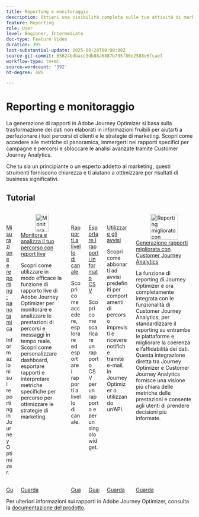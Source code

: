 ```yaml
---
title: Reporting e monitoraggio
description: Ottieni una visibilità completa sulle tue attività di marketing con la funzionalità di reporting di Adobe Journey Optimizer (AJO). Scopri come accedere alle metriche di panoramica, immergerti nei rapporti specifici per campagne e percorsi e sbloccare le analisi avanzate tramite Customer Journey Analytics.
feature: Reporting
role: User
level: Beginner, Intermediate
doc-type: Feature Video
duration: 395
last-substantial-update: 2025-08-28T00:00:00Z
source-git-commit: 65624bdbacc3db88a6887b795f86e2588e6fcaef
workflow-type: tm+mt
source-wordcount: '392'
ht-degree: 48%

---
```



# Reporting e monitoraggio

La generazione di rapporti in Adobe Journey Optimizer si basa sulla trasformazione dei dati non elaborati in informazioni fruibili per aiutarti a perfezionare i tuoi percorsi di clienti e le strategie di marketing. Scopri come accedere alle metriche di panoramica, immergerti nei rapporti specifici per campagne e percorsi e sbloccare le analisi avanzate tramite Customer Journey Analytics.

Che tu sia un principiante o un esperto addetto al marketing, questi strumenti forniscono chiarezza e ti aiutano a ottimizzare per risultati di business significativi.

## Tutorial

<!-- CARDS
* https://experienceleague.adobe.com/it/docs/journey-optimizer-learn/tutorials/report-and-monitor/measurement-and-reporting-overview
* https://experienceleague.adobe.com/it/docs/journey-optimizer-learn/tutorials/report-and-monitor/monitor-and-analyze-your-journey-with-live-reports
* https://experienceleague.adobe.com/it/docs/journey-optimizer-learn/tutorials/report-and-monitor/channel-level-reports
* https://experienceleague.adobe.com/it/docs/journey-optimizer-learn/tutorials/report-and-monitor/export-reports-in-csv-format
* https://experienceleague.adobe.com/it/docs/journey-optimizer-learn/tutorials/report-and-monitor/alerts
* https://experienceleague.adobe.com/it/docs/journey-optimizer-learn/tutorials/report-and-monitor/enhanced-reporting-with-customer-journey-analytics
-->
<!-- START CARDS HTML - DO NOT MODIFY BY HAND -->
<div class="columns">
    <div class="column is-half-tablet is-half-desktop is-one-third-widescreen" aria-label="Measurement & Reporting - Overview">
        <div class="card" style="height: 100%; display: flex; flex-direction: column; height: 100%;">
            <div class="card-image">
                <figure class="image x-is-16by9">
                    <a href="https://experienceleague.adobe.com/it/docs/journey-optimizer-learn/tutorials/report-and-monitor/measurement-and-reporting-overview" title="Misurazione e reporting: panoramica" target="_blank" rel="referrer">
                        <img class="is-bordered-r-small" src="https://video.tv.adobe.com/v/3432673/?format=jpeg&nocache=1756406406381" alt="Misurazione e reporting: panoramica"
                             style="width: 100%; aspect-ratio: 16 / 9; object-fit: cover; overflow: hidden; display: block; margin: auto;">
                    </a>
                </figure>
            </div>
            <div class="card-content is-padded-small" style="display: flex; flex-direction: column; flex-grow: 1; justify-content: space-between;">
                <div class="top-card-content">
                    <p class="headline is-size-6 has-text-weight-bold">
                        <a href="https://experienceleague.adobe.com/it/docs/journey-optimizer-learn/tutorials/report-and-monitor/measurement-and-reporting-overview" target="_blank" rel="referrer" title="Misurazione e reporting: panoramica">Misurazione e reporting: panoramica</a>
                    </p>
                    <p class="is-size-6">Informazioni sul reporting in Journey Optimizer.</p>
                </div>
                <a href="https://experienceleague.adobe.com/it/docs/journey-optimizer-learn/tutorials/report-and-monitor/measurement-and-reporting-overview" target="_blank" rel="referrer" class="spectrum-Button spectrum-Button--outline spectrum-Button--primary spectrum-Button--sizeM" style="align-self: flex-start; margin-top: 1rem;">
                    <span class="spectrum-Button-label has-no-wrap has-text-weight-bold">Guarda</span>
                </a>
            </div>
        </div>
    </div>
    <div class="column is-half-tablet is-half-desktop is-one-third-widescreen" aria-label="Monitor and analyze your journey with live reports">
        <div class="card" style="height: 100%; display: flex; flex-direction: column; height: 100%;">
            <div class="card-image">
                <figure class="image x-is-16by9">
                    <a href="https://experienceleague.adobe.com/it/docs/journey-optimizer-learn/tutorials/report-and-monitor/monitor-and-analyze-your-journey-with-live-reports" title="Monitora e analizza il percorso con rapporti live" target="_blank" rel="referrer">
                        <img class="is-bordered-r-small" src="https://video.tv.adobe.com/v/3470709/?format=jpeg&nocache=1756406406388" alt="Monitora e analizza il percorso con rapporti live"
                             style="width: 100%; aspect-ratio: 16 / 9; object-fit: cover; overflow: hidden; display: block; margin: auto;">
                    </a>
                </figure>
            </div>
            <div class="card-content is-padded-small" style="display: flex; flex-direction: column; flex-grow: 1; justify-content: space-between;">
                <div class="top-card-content">
                    <p class="headline is-size-6 has-text-weight-bold">
                        <a href="https://experienceleague.adobe.com/it/docs/journey-optimizer-learn/tutorials/report-and-monitor/monitor-and-analyze-your-journey-with-live-reports" target="_blank" rel="referrer" title="Monitora e analizza il percorso con rapporti live">Monitora e analizza il tuo percorso con report live</a>
                    </p>
                    <p class="is-size-6">Scopri come utilizzare in modo efficace la funzione di rapporto live di Adobe Journey Optimizer per monitorare e analizzare le prestazioni di percorsi e messaggi in tempo reale. Scopri come personalizzare dashboard, esportare rapporti e interpretare metriche specifiche per percorso per ottimizzare le strategie di marketing.</p>
                </div>
                <a href="https://experienceleague.adobe.com/it/docs/journey-optimizer-learn/tutorials/report-and-monitor/monitor-and-analyze-your-journey-with-live-reports" target="_blank" rel="referrer" class="spectrum-Button spectrum-Button--outline spectrum-Button--primary spectrum-Button--sizeM" style="align-self: flex-start; margin-top: 1rem;">
                    <span class="spectrum-Button-label has-no-wrap has-text-weight-bold">Guarda</span>
                </a>
            </div>
        </div>
    </div>
    <div class="column is-half-tablet is-half-desktop is-one-third-widescreen" aria-label="Channel level reports">
        <div class="card" style="height: 100%; display: flex; flex-direction: column; height: 100%;">
            <div class="card-image">
                <figure class="image x-is-16by9">
                    <a href="https://experienceleague.adobe.com/it/docs/journey-optimizer-learn/tutorials/report-and-monitor/channel-level-reports" title="Rapporti a livello di canale" target="_blank" rel="referrer">
                        <img class="is-bordered-r-small" src="https://video.tv.adobe.com/v/3424537/?format=jpeg&nocache=1756406406387" alt="Rapporti a livello di canale"
                             style="width: 100%; aspect-ratio: 16 / 9; object-fit: cover; overflow: hidden; display: block; margin: auto;">
                    </a>
                </figure>
            </div>
            <div class="card-content is-padded-small" style="display: flex; flex-direction: column; flex-grow: 1; justify-content: space-between;">
                <div class="top-card-content">
                    <p class="headline is-size-6 has-text-weight-bold">
                        <a href="https://experienceleague.adobe.com/it/docs/journey-optimizer-learn/tutorials/report-and-monitor/channel-level-reports" target="_blank" rel="referrer" title="Rapporti a livello di canale">Rapporti a livello di canale</a>
                    </p>
                    <p class="is-size-6">Scopri come accedere, esplorare ed esportare i rapporti a livello di canale.</p>
                </div>
                <a href="https://experienceleague.adobe.com/it/docs/journey-optimizer-learn/tutorials/report-and-monitor/channel-level-reports" target="_blank" rel="referrer" class="spectrum-Button spectrum-Button--outline spectrum-Button--primary spectrum-Button--sizeM" style="align-self: flex-start; margin-top: 1rem;">
                    <span class="spectrum-Button-label has-no-wrap has-text-weight-bold">Guarda</span>
                </a>
            </div>
        </div>
    </div>
    <div class="column is-half-tablet is-half-desktop is-one-third-widescreen" aria-label="Export reports in CSV format">
        <div class="card" style="height: 100%; display: flex; flex-direction: column; height: 100%;">
            <div class="card-image">
                <figure class="image x-is-16by9">
                    <a href="https://experienceleague.adobe.com/it/docs/journey-optimizer-learn/tutorials/report-and-monitor/export-reports-in-csv-format" title="Esportare i rapporti in formato CSV" target="_blank" rel="referrer">
                        <img class="is-bordered-r-small" src="https://video.tv.adobe.com/v/3424603/?format=jpeg&nocache=1756406406384" alt="Esportare i rapporti in formato CSV"
                             style="width: 100%; aspect-ratio: 16 / 9; object-fit: cover; overflow: hidden; display: block; margin: auto;">
                    </a>
                </figure>
            </div>
            <div class="card-content is-padded-small" style="display: flex; flex-direction: column; flex-grow: 1; justify-content: space-between;">
                <div class="top-card-content">
                    <p class="headline is-size-6 has-text-weight-bold">
                        <a href="https://experienceleague.adobe.com/it/docs/journey-optimizer-learn/tutorials/report-and-monitor/export-reports-in-csv-format" target="_blank" rel="referrer" title="Esportare i rapporti in formato CSV">Esportare i rapporti in formato CSV</a>
                    </p>
                    <p class="is-size-6">Scopri come scaricare un rapporto CSV per un rapporto e per un singolo widget.</p>
                </div>
                <a href="https://experienceleague.adobe.com/it/docs/journey-optimizer-learn/tutorials/report-and-monitor/export-reports-in-csv-format" target="_blank" rel="referrer" class="spectrum-Button spectrum-Button--outline spectrum-Button--primary spectrum-Button--sizeM" style="align-self: flex-start; margin-top: 1rem;">
                    <span class="spectrum-Button-label has-no-wrap has-text-weight-bold">Guarda</span>
                </a>
            </div>
        </div>
    </div>
    <div class="column is-half-tablet is-half-desktop is-one-third-widescreen" aria-label="Use alerts">
        <div class="card" style="height: 100%; display: flex; flex-direction: column; height: 100%;">
            <div class="card-image">
                <figure class="image x-is-16by9">
                    <a href="https://experienceleague.adobe.com/it/docs/journey-optimizer-learn/tutorials/report-and-monitor/alerts" title="Utilizzare gli avvisi" target="_blank" rel="referrer">
                        <img class="is-bordered-r-small" src="https://video.tv.adobe.com/v/336218?format=jpeg&nocache=1756406406387" alt="Utilizzare gli avvisi"
                             style="width: 100%; aspect-ratio: 16 / 9; object-fit: cover; overflow: hidden; display: block; margin: auto;">
                    </a>
                </figure>
            </div>
            <div class="card-content is-padded-small" style="display: flex; flex-direction: column; flex-grow: 1; justify-content: space-between;">
                <div class="top-card-content">
                    <p class="headline is-size-6 has-text-weight-bold">
                        <a href="https://experienceleague.adobe.com/it/docs/journey-optimizer-learn/tutorials/report-and-monitor/alerts" target="_blank" rel="referrer" title="Utilizzare gli avvisi">Utilizzare gli avvisi</a>
                    </p>
                    <p class="is-size-6">Scopri come abbonarti ad avvisi predefiniti per comportamenti di percorso imprevisti e ricevere notifiche tramite e-mail, in Journey Optimizer o utilizzando un’API.</p>
                </div>
                <a href="https://experienceleague.adobe.com/it/docs/journey-optimizer-learn/tutorials/report-and-monitor/alerts" target="_blank" rel="referrer" class="spectrum-Button spectrum-Button--outline spectrum-Button--primary spectrum-Button--sizeM" style="align-self: flex-start; margin-top: 1rem;">
                    <span class="spectrum-Button-label has-no-wrap has-text-weight-bold">Guarda</span>
                </a>
            </div>
        </div>
    </div>
    <div class="column is-half-tablet is-half-desktop is-one-third-widescreen" aria-label="Enhanced reporting with Customer Journey Analytics">
        <div class="card" style="height: 100%; display: flex; flex-direction: column; height: 100%;">
            <div class="card-image">
                <figure class="image x-is-16by9">
                    <a href="https://experienceleague.adobe.com/it/docs/journey-optimizer-learn/tutorials/report-and-monitor/enhanced-reporting-with-customer-journey-analytics" title="Reporting migliorato con Customer Journey Analytics" target="_blank" rel="referrer">
                        <img class="is-bordered-r-small" src="https://video.tv.adobe.com/v/3430413/?format=jpeg&nocache=1756406406386" alt="Reporting migliorato con Customer Journey Analytics"
                             style="width: 100%; aspect-ratio: 16 / 9; object-fit: cover; overflow: hidden; display: block; margin: auto;">
                    </a>
                </figure>
            </div>
            <div class="card-content is-padded-small" style="display: flex; flex-direction: column; flex-grow: 1; justify-content: space-between;">
                <div class="top-card-content">
                    <p class="headline is-size-6 has-text-weight-bold">
                        <a href="https://experienceleague.adobe.com/it/docs/journey-optimizer-learn/tutorials/report-and-monitor/enhanced-reporting-with-customer-journey-analytics" target="_blank" rel="referrer" title="Reporting migliorato con Customer Journey Analytics">Generazione rapporti migliorata con Customer Journey Analytics</a>
                    </p>
                    <p class="is-size-6">La funzione di reporting di Journey Optimizer è ora completamente integrata con le funzionalità di Customer Journey Analytics, per standardizzare il reporting su entrambe le piattaforme e migliorare la coerenza e l’affidabilità dei dati. Questa integrazione diretta tra Journey Optimizer e Customer Journey Analytics fornisce una visione più chiara delle metriche delle prestazioni e consente agli utenti di prendere decisioni più informate.</p>
                </div>
                <a href="https://experienceleague.adobe.com/it/docs/journey-optimizer-learn/tutorials/report-and-monitor/enhanced-reporting-with-customer-journey-analytics" target="_blank" rel="referrer" class="spectrum-Button spectrum-Button--outline spectrum-Button--primary spectrum-Button--sizeM" style="align-self: flex-start; margin-top: 1rem;">
                    <span class="spectrum-Button-label has-no-wrap has-text-weight-bold">Guarda</span>
                </a>
            </div>
        </div>
    </div>
</div>
<!-- END CARDS HTML - DO NOT MODIFY BY HAND -->



Per ulteriori informazioni sui rapporti in Adobe Journey Optimizer, consulta la [documentazione del prodotto](https://experienceleague.adobe.com/it/docs/journey-optimizer/using/reporting/reporting-landing-page).
